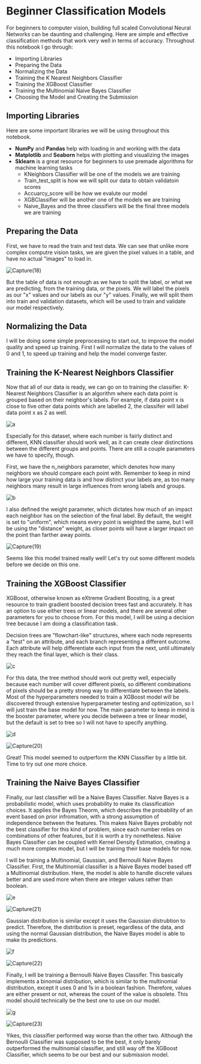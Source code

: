 # Beginner Classification Models
For beginners to computer vision, building full scaled Convolutional Neural Networks can be daunting and challenging. Here are simple and effective classification methods that work very well in terms of accuracy. Throughout this notebook I go through:
- Importing Libraries
- Preparing the Data
- Normalizing the Data
- Training the K Nearest Neighbors Classifier
- Training the XGBoost Classifier
- Training the Multinomial Naive Bayes Classifier
- Choosing the Model and Creating the Submission

## Importing Libraries
Here are some important libraries we will be using throughout this notebook.
- **NumPy** and **Pandas** help with loading in and working with the data
- **Matplotlib** and **Seaborn** helps with plotting and visualizing the images
- **Sklearn** is a great resource for beginners to use premade algorithms for machine learning tasks
  - KNeighbors Classifier will be one of the models we are training
  - Train_test_split is how we will split our data to obtain validatoin scores
  - Accuarcy_score will be how we evalute our model
  - XGBClassifier will be another one of the models we are training
  - Naive_Bayes and the three classifiers will be the final three models we are training

## Preparing the Data
First, we have to read the train and test data. We can see that unlike more complex computre vision tasks, we are given the pixel values in a table, and have no actual "images" to load in.

![Capture(18)](https://user-images.githubusercontent.com/69808907/132283424-78dab8e2-ae78-4419-b536-a2879fb211da.PNG)

But the table of data is not enough as we have to split the label, or what we are predicting, from the training data, or the pixels. We will label the pixels as our "x" values and our labels as our "y" values. Finally, we will split them into train and validation datasets, which will be used to train and validate our model respectively.

## Normalizing the Data
I will be doing some simple preprocessing to start out, to improve the model quality and speed up training. First I will normalize the data to the values of 0 and 1, to speed up training and help the model converge faster.

## Training the K-Nearest Neighbors Classifier
Now that all of our data is ready, we can go on to training the classifier. K-Nearest Neighbors Classifier is an algorithm where each data point is grouped based on their neighbor's labels. For example, if data point x is close to five other data points which are labelled 2, the classifeir will label data point x as 2 as well.

![a](https://res.cloudinary.com/dyd911kmh/image/upload/f_auto,q_auto:best/v1531424125/KNN_final1_ibdm8a.png)

Especially for this dataset, where each number is fairly distinct and different, KNN classifier should work well, as it can create clear distinctions between the different groups and points. There are still a couple parameters we have to specify, though.

First, we have the n_neighbors parameter, which denotes how many neighbors we should compare each point with. Remember to keep in mind how large your training data is and how distinct your labels are, as too many neighbors many result in large influences from wrong labels and groups.

![b](https://www.mathworks.com/matlabcentral/mlc-downloads/downloads/03faee64-e85e-4ea0-a2b4-e5964949e2d1/d99b9a4d-618c-45f0-86d1-388bdf852c1d/images/screenshot.gif)

I also defined the weight parameter, which dictates how much of an impact each neighbor has on the selection of the final label. By default, the weight is set to "uniform", which means every point is weighted the same, but I will be using the "distance" weight, as closer points will have a larger impact on the point than farther away points.

![Capture(19)](https://user-images.githubusercontent.com/69808907/132283570-77e642ad-7cdb-49b4-b1e5-8a4e2429d699.PNG)

Seems like this model trained really well! Let's try out some different models before we decide on this one.

## Training the XGBoost Classifier
XGBoost, otherwise known as eXtreme Gradient Boosting, is a great resource to train gradient boosted decision trees fast and accurately. It has an option to use either trees or linear models, and there are several other parameters for you to choose from. For this model, I will be using a decision tree because I am doing a classification task.

Decision trees are "flowchart-like" structures, where each node represents a "test" on an attribute, and each branch representing a different outcome. Each attribute will help differentiate each input from the next, until ultimately they reach the final layer, which is their class.

![c](https://www.cs.cmu.edu/~bhiksha/courses/10-601/decisiontrees/DT.png)

For this data, the tree method should work out pretty well, especially because each number will cover different pixels, so different combinations of pixels should be a pretty strong way to differentiate between the labels. Most of the hyperparameters needed to train a XGBoost model will be discovered through extensive hyperparameter testing and optimization, so I will just train the base model for now. The main parameter to keep in mind is the booster parameter, where you decide between a tree or linear model, but the default is set to tree so I will not have to specify anything.

![d](https://images.slideplayer.com/34/8334889/slides/slide_2.jpg)

![Capture(20)](https://user-images.githubusercontent.com/69808907/132283702-718c3f42-dc66-4a87-9238-a05be826ac2a.PNG)

Great! This model seemed to outperform the KNN Classifier by a little bit. Time to try out one more choice.

## Training the Naive Bayes Classifier
Finally, our last classifier will be a Naive Bayes Classifier. Naive Bayes is a probabilistic model, which uses probability to make its classification choices. It applies the Bayes Theorm, which describes the probability of an event based on prior infromation, with a strong assumption of independence between the features. This makes Naive Bayes probably not the best classifier for this kind of problem, since each number relies on combinations of other features, but it is worth a try nonetheless. Naive Bayes Classifier can be coupled with Kernel Density Estimation, creating a much more complex model, but I will be training their base models for now.

I will be training a Multinomial, Gaussian, and Bernoulli Naive Bayes Classifier. First, the Multinomial classifier is a Naive Bayes model based off a Multinomial distribution. Here, the model is able to handle discrete values better and are used more when there are integer values rather than boolean.

![e](https://blogs.sas.com/content/iml/files/2013/08/multinomial.png)

![Capture(21)](https://user-images.githubusercontent.com/69808907/132283821-40dff099-752c-432c-971f-1ba869997c27.PNG)

Gaussian distribution is similar except it uses the Gaussian distrubtion to predict. Therefore, the distribution is preset, regardless of the data, and using the normal Gaussian distribution, the Naive Bayes model is able to make its predictions.

![f](https://miro.medium.com/max/24000/1*IdGgdrY_n_9_YfkaCh-dag.png)

![Capture(22)](https://user-images.githubusercontent.com/69808907/132283881-947252a4-8c8a-4b16-aea9-08fad138368a.PNG)

Finally, I will be training a Bernoulli Naive Bayes Classifer. This basically implements a binomial distribution, which is similar to the multinomial distribution, except it uses 0 and 1s in a boolean fashion. Therefore, values are either present or not, whereas the count of the value is obsolete. This model should technically be the best one to use on our model.

![g](https://www.mathworks.com/help/examples/stats/win64/CompareBinomialAndNormalDistributionPdfsExample_01.png)

![Capture(23)](https://user-images.githubusercontent.com/69808907/132283954-7406e709-9218-48a3-b84e-f985cd33a67a.PNG)

Yikes, this classifier performed way worse than the other two. Although the Bernoulli Classifier was supposed to be the best, it only barely outperformed the multinomial classifier, and still way off the XGBoost Classifier, which seems to be our best and our submission model.

